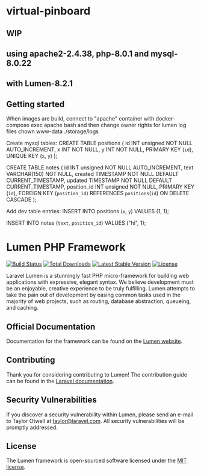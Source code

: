 # virtual-pinboard

## WIP

## using apache2-2.4.38, php-8.0.1 and mysql-8.0.22
## with Lumen-8.2.1 

## Getting started
When images are build, connect to "apache" container with
docker-compose exec apache bash
and then change owner rights for lumen log files
chown www-data ./storage/logs

Create mysql tables:
CREATE TABLE positions
(
  id INT unsigned NOT NULL AUTO_INCREMENT,
  x INT NOT NULL,
  y INT NOT NULL,
  PRIMARY KEY (`id`),
  UNIQUE KEY (`x`, `y`)
);


CREATE TABLE notes
(
  id              INT unsigned NOT NULL AUTO_INCREMENT,
  text            VARCHAR(150) NOT NULL,
  created           TIMESTAMP NOT NULL DEFAULT CURRENT_TIMESTAMP,
  updated            TIMESTAMP NOT NULL DEFAULT CURRENT_TIMESTAMP,
  position_id           INT unsigned NOT NULL,
  PRIMARY KEY     (`id`),
  FOREIGN KEY (`position_id`)
      REFERENCES `positions`(`id`)
      ON DELETE CASCADE
);


Add dev table entries:
INSERT INTO positions (`x`, `y`)
VALUES (1, 1); 


INSERT INTO notes (`text`, `position_id`)
VALUES ("hi", 1); 


# Lumen PHP Framework

[![Build Status](https://travis-ci.org/laravel/lumen-framework.svg)](https://travis-ci.org/laravel/lumen-framework)
[![Total Downloads](https://img.shields.io/packagist/dt/laravel/framework)](https://packagist.org/packages/laravel/lumen-framework)
[![Latest Stable Version](https://img.shields.io/packagist/v/laravel/framework)](https://packagist.org/packages/laravel/lumen-framework)
[![License](https://img.shields.io/packagist/l/laravel/framework)](https://packagist.org/packages/laravel/lumen-framework)

Laravel Lumen is a stunningly fast PHP micro-framework for building web applications with expressive, elegant syntax. We believe development must be an enjoyable, creative experience to be truly fulfilling. Lumen attempts to take the pain out of development by easing common tasks used in the majority of web projects, such as routing, database abstraction, queueing, and caching.

## Official Documentation

Documentation for the framework can be found on the [Lumen website](https://lumen.laravel.com/docs).

## Contributing

Thank you for considering contributing to Lumen! The contribution guide can be found in the [Laravel documentation](https://laravel.com/docs/contributions).

## Security Vulnerabilities

If you discover a security vulnerability within Lumen, please send an e-mail to Taylor Otwell at taylor@laravel.com. All security vulnerabilities will be promptly addressed.

## License

The Lumen framework is open-sourced software licensed under the [MIT license](https://opensource.org/licenses/MIT).